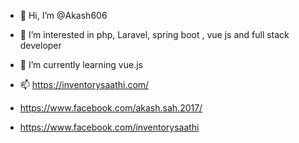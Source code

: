 - 👋 Hi, I’m @Akash606
- 👀 I’m interested in  php, Laravel, spring boot , vue js and full stack developer 


- 🌱 I’m currently learning vue.js
- 📫 https://inventorysaathi.com/
- https://www.facebook.com/akash.sah.2017/
- https://www.facebook.com/inventorysaathi

<!---
Akash606/Akash606 is a ✨ special ✨ repository because its `README.md` (this file) appears on your GitHub profile.
You can click the Preview link to take a look at your changes.
--->
